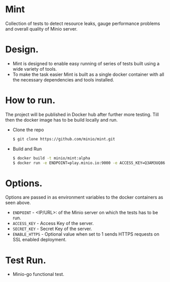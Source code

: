 # Mint
Collection of tests to detect resource leaks, gauge performance problems and overall quality of Minio server.

# Design.
- Mint is designed to enable easy running of series of tests built using a wide variety of tools.
- To make the task easier Mint is built as a single docker container with all the necessary dependencies and tools installed.


# How to run.
  The project will be published in Docker hub after further more testing. Till then the docker image has to be build locally and run.

- Clone the repo
  
  ```sh
  $ git clone https://github.com/minio/mint.git 
  ```

- Build and Run

  ```sh
  $ docker build -t minio/mint:alpha
  $ docker run -e ENDPOINT=play.minio.io:9000 -e ACCESS_KEY=Q3AM3UQ867SPQQA43P2F  -e SECRET_KEY=zuf+tfteSlswRu7BJ86wekitnifILbZam1KYY3TG -e ENABLE_HTTPS=1  mint:alpha
  ```

# Options.
  Options are passed in as environment variables to the docker containers as seen above.
  
  - `ENDPOINT`     - <IP/URL>:<PORT> of the Minio server on which the tests has to be run.
  - `ACCESS_KEY`   - Access Key of the server. 
  - `SECRET_KEY`   - Secret Key of the server.
  - `ENABLE_HTTPS` - Optional value when set to 1 sends HTTPS requests on SSL enabled deployment.
  
# Test Run.

- Minio-go functional test.

